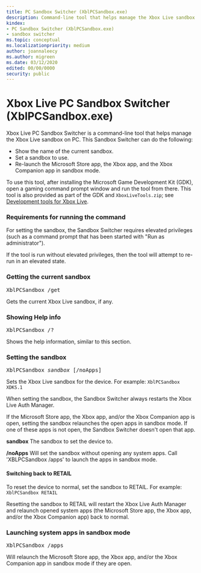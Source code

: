```yaml
---
title: PC Sandbox Switcher (XblPCSandbox.exe)
description: Command-line tool that helps manage the Xbox Live sandbox on PC.
kindex:
- PC Sandbox Switcher (XblPCSandbox.exe)
- sandbox switcher
ms.topic: conceptual
ms.localizationpriority: medium
author: joannaleecy
ms.author: migreen
ms.date: 03/12/2020
edited: 00/00/0000
security: public
---
```


# Xbox Live PC Sandbox Switcher (XblPCSandbox.exe)

Xbox Live PC Sandbox Switcher is a command-line tool that helps manage the Xbox Live sandbox on PC.
This Sandbox Switcher can do the following:

* Show the name of the current sandbox.
* Set a sandbox to use.
* Re-launch the Microsoft Store app, the Xbox app, and the Xbox Companion app in sandbox mode.


To use this tool, after installing the Microsoft Game Development Kit (GDK), open a gaming command prompt window and run the tool from there.
This tool is also provided as part of the GDK and `XboxLiveTools.zip`; see [Development tools for Xbox Live](live-tools.md).


### Requirements for running the command

For setting the sandbox, the Sandbox Switcher requires elevated privileges (such as a command prompt that has been started with "Run as administrator").

If the tool is run without elevated privileges, then the tool will attempt to re-run in an elevated state.


### Getting the current sandbox

<pre>
XblPCSandbox /get
</pre>

Gets the current Xbox Live sandbox, if any.


### Showing Help info

<pre>
XblPCSandbox /?
</pre>

Shows the help information, similar to this section.


### Setting the sandbox

<pre>
XblPCSandbox <i>sandbox</i> [/noApps]
</pre>

Sets the Xbox Live sandbox for the device.
For example: `XblPCSandbox XDKS.1`

When setting the sandbox, the Sandbox Switcher always restarts the Xbox Live Auth Manager.

If the Microsoft Store app, the Xbox app, and/or the Xbox Companion app is open, setting the sandbox relaunches the open apps in sandbox mode.
If one of these apps is not open, the Sandbox Switcher doesn't open that app.

**sandbox** The sandbox to set the device to.

**/noApps** Will set the sandbox without opening any system apps. Call 'XBLPCSandbox /apps' to launch the apps in sandbox mode.


#### Switching back to RETAIL

To reset the device to normal, set the sandbox to RETAIL.
For example: `XblPCSandbox RETAIL`

Resetting the sandbox to RETAIL will restart the Xbox Live Auth Manager and relaunch opened system apps (the Microsoft Store app, the Xbox app, and/or the Xbox Companion app) back to normal.

### Launching system apps in sandbox mode

<pre>
XblPCSandbox /apps
</pre>

Will relaunch the Microsoft Store app, the Xbox app, and/or the Xbox Companion app in sandbox mode if they are open.